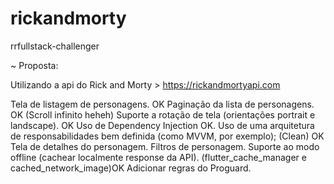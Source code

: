 # rickandmorty

rrfullstack-challenger

~ Proposta:

Utilizando a api do Rick and Morty > https://rickandmortyapi.com


Tela de listagem de personagens. OK
Paginação da lista de personagens. OK (Scroll infinito heheh)
Suporte a rotação de tela (orientações portrait e landscape). OK
Uso de Dependency Injection OK.
Uso de uma arquitetura de responsabilidades bem definida (como MVVM, por exemplo); (Clean) OK
Tela de detalhes do personagem.
Filtros de personagem.
Suporte ao modo offline (cachear localmente response da API). (flutter_cache_manager e cached_network_image)OK
Adicionar regras do Proguard.